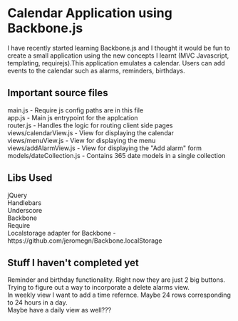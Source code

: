 <h1>Calendar Application using Backbone.js</h1>
I have recently started learning Backbone.js and I thought it would be fun to create a small application using the new concepts I learnt (MVC Javascript, templating, requirejs).This application emulates a calendar. Users can add events to the calendar such as alarms, reminders, birthdays.
 
<h2>Important source files</h2>
main.js - Require js config paths are in this file<br />
app.js - Main js entrypoint for the applcation<br />
router.js - Handles the logic for routing client side pages<br />
views/calendarView.js - View for displaying the calendar<br />
views/menuView.js - View for displaying the menu<br />
views/addAlarmView.js - View for displaying the "Add alarm" form<br />
models/dateCollection.js - Contains 365 date models in a single collection<br />

<h2>Libs Used</h2>
jQuery<br />
Handlebars<br />
Underscore<br />
Backbone<br />
Require<br />
Localstorage adapter for Backbone - https://github.com/jeromegn/Backbone.localStorage<br />


<h2>Stuff I haven't completed yet</h2>
Reminder and birthday functionality. Right now they are just 2 big buttons.<br />
Trying to figure out a way to incorporate a delete alarms view.<br />
In weekly view I want to add a time refernce. Maybe 24 rows corresponding to 24 hours in a day.<br />
Maybe have a daily view as well???<br />
